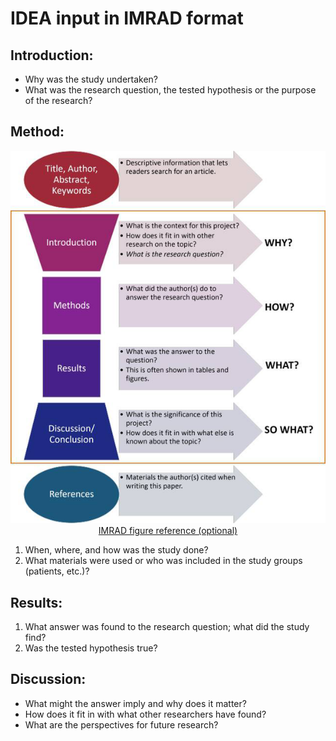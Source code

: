 # IDEA input in IMRAD format

## Introduction:
- Why was the study undertaken? 
- What was the research question, the tested hypothesis or the purpose of the research?


## Method:

<p align="center">
  <img src="./figure/IMRAD.png"><br>
  <a href="https://m.sohu.com/n/476162363/?wscrid=95360_1#p">IMRAD figure reference (optional)</a>
</p>

1. When, where, and how was the study done? 
2. What materials were used or who was included in the study groups (patients, etc.)?


## Results:
1. What answer was found to the research question; what did the study find? 
2. Was the tested hypothesis true?


## Discussion:
- What might the answer imply and why does it matter? 
- How does it fit in with what other researchers have found? 
- What are the perspectives for future research?
